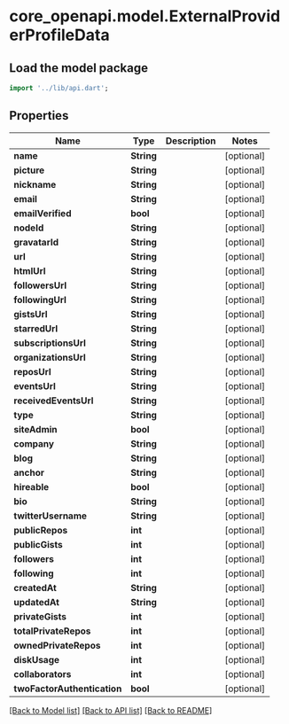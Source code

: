 # core_openapi.model.ExternalProviderProfileData

## Load the model package
```dart
import '../lib/api.dart';
```

## Properties
Name | Type | Description | Notes
------------ | ------------- | ------------- | -------------
**name** | **String** |  | [optional] 
**picture** | **String** |  | [optional] 
**nickname** | **String** |  | [optional] 
**email** | **String** |  | [optional] 
**emailVerified** | **bool** |  | [optional] 
**nodeId** | **String** |  | [optional] 
**gravatarId** | **String** |  | [optional] 
**url** | **String** |  | [optional] 
**htmlUrl** | **String** |  | [optional] 
**followersUrl** | **String** |  | [optional] 
**followingUrl** | **String** |  | [optional] 
**gistsUrl** | **String** |  | [optional] 
**starredUrl** | **String** |  | [optional] 
**subscriptionsUrl** | **String** |  | [optional] 
**organizationsUrl** | **String** |  | [optional] 
**reposUrl** | **String** |  | [optional] 
**eventsUrl** | **String** |  | [optional] 
**receivedEventsUrl** | **String** |  | [optional] 
**type** | **String** |  | [optional] 
**siteAdmin** | **bool** |  | [optional] 
**company** | **String** |  | [optional] 
**blog** | **String** |  | [optional] 
**anchor** | **String** |  | [optional] 
**hireable** | **bool** |  | [optional] 
**bio** | **String** |  | [optional] 
**twitterUsername** | **String** |  | [optional] 
**publicRepos** | **int** |  | [optional] 
**publicGists** | **int** |  | [optional] 
**followers** | **int** |  | [optional] 
**following** | **int** |  | [optional] 
**createdAt** | **String** |  | [optional] 
**updatedAt** | **String** |  | [optional] 
**privateGists** | **int** |  | [optional] 
**totalPrivateRepos** | **int** |  | [optional] 
**ownedPrivateRepos** | **int** |  | [optional] 
**diskUsage** | **int** |  | [optional] 
**collaborators** | **int** |  | [optional] 
**twoFactorAuthentication** | **bool** |  | [optional] 

[[Back to Model list]](../README.md#documentation-for-models) [[Back to API list]](../README.md#documentation-for-api-endpoints) [[Back to README]](../README.md)


